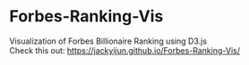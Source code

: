 # Forbes-Ranking-Vis
Visualization of Forbes Billionaire Ranking using D3.js  
Check this out: https://jackyijun.github.io/Forbes-Ranking-Vis/
